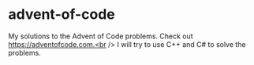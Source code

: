 # advent-of-code
My solutions to the Advent of Code problems. Check out https://adventofcode.com.<br />
I will try to use C++ and C# to solve the problems.
